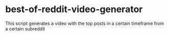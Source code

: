 # best-of-reddit-video-generator
This script generates a video with the top posts in a certain timeframe from a certain subreddit

